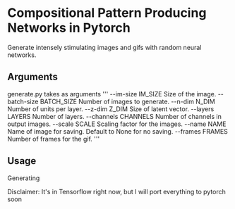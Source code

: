 # Compositional Pattern Producing Networks in Pytorch
Generate intensely stimulating images and gifs with random neural networks.

## Arguments
generate.py takes as arguments
'''
--im-size IM_SIZE     Size of the image.
--batch-size BATCH_SIZE
                      Number of images to generate.
--n-dim N_DIM         Number of units per layer.
--z-dim Z_DIM         Size of latent vector.
--layers LAYERS       Number of layers.
--channels CHANNELS   Number of channels in output images.
--scale SCALE         Scaling factor for the images.
--name NAME           Name of image for saving. Default to None for no
                      saving.
--frames FRAMES       Number of frames for the gif.
'''

## Usage
Generating 

Disclaimer: It's in Tensorflow right now, but I will port everything to pytorch soon
